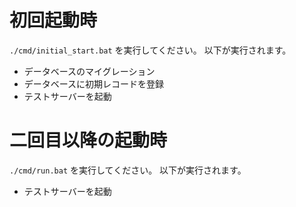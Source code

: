 
# 初回起動時

`./cmd/initial_start.bat` を実行してください。
以下が実行されます。

 - データベースのマイグレーション
 - データベースに初期レコードを登録
 - テストサーバーを起動

# 二回目以降の起動時

`./cmd/run.bat` を実行してください。
以下が実行されます。

 - テストサーバーを起動
